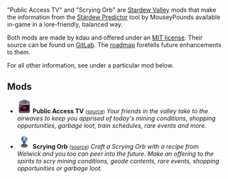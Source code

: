 "Public Access TV" and "Scrying Orb" are [Stardew Valley](http://stardewvalley.net/) mods that make the information from the [Stardew Predictor](https://mouseypounds.github.io/stardew-predictor/) tool by MouseyPounds available in-game in a lore-friendly, balanced way.

Both mods are made by kdau and offered under an [MIT license](LICENSE). Their source can be found on [GitLab](https://gitlab.com/kdau/predictivemods). The [roadmap](ROADMAP.md) foretells future enhancements to them.

For all other information, see under a particular mod below.

## Mods

* ![[icon]](PublicAccessTV/assets/icon.png) **Public Access TV<!-- TODO: PublicAccessTV Nexus link -->** <small>([source](PublicAccessTV))</small>
  _Your friends in the valley take to the airwaves to keep you apprised of today's mining conditions, shopping opportunities, garbage loot, train schedules, rare events and more._

* ![[icon]](ScryingOrb/assets/icon.png) **Scrying Orb<!-- TODO: ScryingOrb Nexus link -->** <small>([source](ScryingOrb))</small>
  _Craft a Scrying Orb with a recipe from Welwick and you too can peer into the future. Make an offering to the spirits to scry mining conditions, geode contents, rare events, shopping opportunities or garbage loot._
